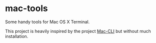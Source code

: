 # mac-tools

Some handy tools for Mac OS X Terminal.

This project is heavily inspired by the project [Mac-CLI](https://github.com/guarinogabriel/Mac-CLI)
but without much installation.
